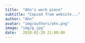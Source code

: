 ```yaml
---
title:  "Ahn's work piece"
subtitle: "Copied from website..."
author: "Ahn"
avatar: "img/authors/ahn.png"
image: "img/g.jpg"
date:   2020-02-20 21:00:00
---
```

